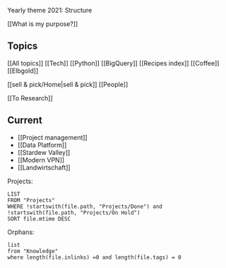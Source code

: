 Yearly theme 2021: Structure

[[What is my purpose?]]

## Topics
[[All topics]]
[[Tech]] [[Python]] [[BigQuery]]
[[Recipes index]]
[[Coffee]] [[Elbgold]]

[[sell & pick/Home|sell & pick]]
[[People]]

[[To Research]]

## Current
- [[Project management]]
- [[Data Platform]]
- [[Stardew Valley]]
- [[Modern VPN]]
- [[Landwirtschaft]]

Projects:
```dataview
LIST
FROM "Projects"
WHERE !startswith(file.path, "Projects/Done") and !startswith(file.path, "Projects/On Hold")
SORT file.mtime DESC
```

Orphans:
```dataview
list
from "Knowledge"
where length(file.inlinks) =0 and length(file.tags) = 0
```
